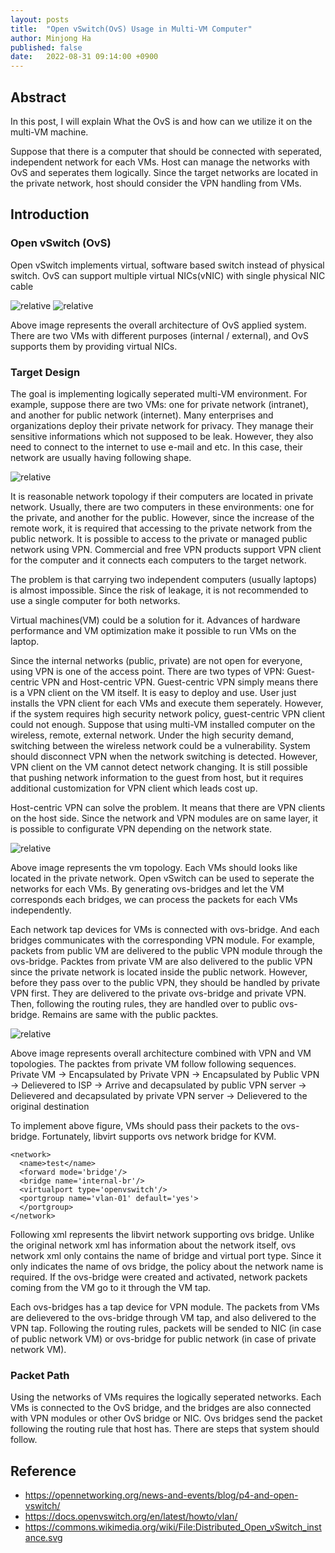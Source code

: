 ```yaml
---
layout: posts
title:  "Open vSwitch(OvS) Usage in Multi-VM Computer"
author: Minjong Ha
published: false
date:   2022-08-31 09:14:00 +0900
---
```



## Abstract

In this post, I will explain What the OvS is and how can we utilize it on the multi-VM machine.

Suppose that there is a computer that should be connected with seperated, independent network for each VMs.
Host can manage the networks with OvS and seperates them logically.
Since the target networks are located in the private network, host should consider the VPN handling from VMs.


## Introduction

### Open vSwitch (OvS)

Open vSwitch implements virtual, software based switch instead of physical switch.
OvS can support multiple virtual NICs(vNIC) with single physical NIC cable

<!---OvS example image --->
<img data-action="zoom" src='{{ "../assets/images/posts/2022-08-31-ovs-vpn/ovs_example_1.png" | relative_url }}' alt='relative'>
<img data-action="zoom" src='{{ "../assets/images/posts/2022-08-31-ovs-vpn/ovs_example_2.png" | relative_url }}' alt='relative'>

Above image represents the overall architecture of OvS applied system.
There are two VMs with different purposes (internal / external), and OvS supports them by providing virtual NICs.

### Target Design

The goal is implementing logically seperated multi-VM environment.
For example, suppose there are two VMs: one for private network (intranet), and another for public network (internet).
Many enterprises and organizations deploy their private network for privacy.
They manage their sensitive informations which not supposed to be leak.
However, they also need to connect to the internet to use e-mail and etc.
In this case, their network are usually having following shape.

<!---VPN Environment image--->
<img data-action="zoom" src='{{ "../assets/images/posts/2022-08-31-ovs-vpn/vpn_topology.png" | relative_url }}' alt='relative'>

It is reasonable network topology if their computers are located in private network.
Usually, there are two computers in these environments: one for the private, and another for the public.
However, since the increase of the remote work, it is required that accessing to the private network from the public network.
It is possible to access to the private or managed public network using VPN.
Commercial and free VPN products support VPN client for the computer and it connects each computers to the target network.

The problem is that carrying two independent computers (usually laptops) is almost impossible.
Since the risk of leakage, it is not recommended to use a single computer for both networks.

Virtual machines(VM) could be a solution for it.
Advances of hardware performance and VM optimization make it possible to run VMs on the laptop.


Since the internal networks (public, private) are not open for everyone, using VPN is one of the access point.
There are two types of VPN: Guest-centric VPN and Host-centric VPN.
Guest-centric VPN simply means there is a VPN client on the VM itself.
It is easy to deploy and use.
User just installs the VPN client for each VMs and execute them seperately.
However, if the system requires high security network policy, guest-centric VPN client could not enough.
Suppose that using multi-VM installed computer on the wireless, remote, external network.
Under the high security demand, switching between the wireless network could be a vulnerability.
System should disconnect VPN when the network switching is detected.
However, VPN client on the VM cannot detect network changing.
It is still possible that pushing network information to the guest from host, but it requires additional customization for VPN client which leads cost up.

Host-centric VPN can solve the problem.
It means that there are VPN clients on the host side.
Since the network and VPN modules are on same layer, it is possible to configurate VPN depending on the network state.

<!--- vm-vm model network topology --->
<img data-action="zoom" src='{{ "../assets/images/posts/2022-08-31-ovs-vpn/vm_topology.png" | relative_url }}' alt='relative'>

Above image represents the vm topology.
Each VMs should looks like located in the private network.
Open vSwitch can be used to seperate the networks for each VMs.
By generating ovs-bridges and let the VM corresponds each bridges, we can process the packets for each VMs independently.

Each network tap devices for VMs is connected with ovs-bridge.
And each bridges communicates with the corresponding VPN module.
For example, packets from public VM are delivered to the public VPN module through the ovs-bridge.
Packtes from private VM are also delivered to the public VPN since the private network is located inside the public network.
However, before they pass over to the public VPN, they should be handled by private VPN first.
They are delivered to the private ovs-bridge and private VPN.
Then, following the routing rules, they are handled over to public ovs-bridge.
Remains are same with the public packtes.

<img data-action="zoom" src='{{ "../assets/images/posts/2022-08-31-ovs-vpn/overall_topology.png" | relative_url }}' alt='relative'>

Above image represents overall architecture combined with VPN and VM topologies.
The packtes from private VM follow following sequences.
Private VM -> Encapsulated by Private VPN -> Encapsulated by Public VPN -> Delievered to ISP -> Arrive and decapsulated by public VPN server -> Delievered and decapsulated by private VPN server -> Delievered to the original destination

To implement above figure, VMs should pass their packets to the ovs-bridge.
Fortunately, libvirt supports ovs network bridge for KVM.

```
<network>
  <name>test</name>
  <forward mode='bridge'/>
  <bridge name='internal-br'/>
  <virtualport type='openvswitch'/>
  <portgroup name='vlan-01' default='yes'>
  </portgroup>
</network>
```

Following xml represents the libvirt network supporting ovs bridge.
Unlike the original network xml has information about the network itself, ovs network xml only contains the name of bridge and virtual port type.
Since it only indicates the name of ovs bridge, the policy about the network name is required.
If the ovs-bridge were created and activated, network packets coming from the VM go to it through the VM tap.

Each ovs-bridges has a tap device for VPN module.
The packets from VMs are delievered to the ovs-bridge through VM tap, and also delivered to the VPN tap.
Following the routing rules, packets will be sended to NIC (in case of public network VM) or ovs-bridge for public network (in case of private network VM).


### Packet Path
Using the networks of VMs requires the logically seperated networks.
Each VMs is connected to the OvS bridge, and the bridges are also connected with VPN modules or other OvS bridge or NIC.
Ovs bridges send the packet following the routing rule that host has.
There are steps that system should follow.


## Reference
* https://opennetworking.org/news-and-events/blog/p4-and-open-vswitch/
* https://docs.openvswitch.org/en/latest/howto/vlan/
* https://commons.wikimedia.org/wiki/File:Distributed_Open_vSwitch_instance.svg


